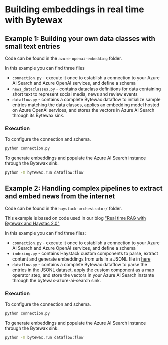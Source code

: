 # Building embeddings in real time with Bytewax

## Example 1: Building your own data classes with small text entries

Code can be found in the `azure-openai-embedding` folder.

In this example you can find three files

* `connection.py` - execute it once to establish a connection to your Azure AI Search and Azure OpenAI services, and define a schema
* `news_dataclasses.py` - contains dataclass definitions for data containing short text to represent social media, news and review events
* `dataflow.py` - contains a complete Bytewax dataflow to initialize sample entries matching the data classes, applies an embedding model hosted on Azure OpenAI services, and stores the vectors in Azure AI Search through its Bytewax sink.

### Execution

To configure the connection and schema.


```bash
python connection.py
```

To generate embeddings and populate the Azure AI Search instance through the Bytewax sink.

```bash
python -m bytewax.run dataflow:flow
```


## Example 2: Handling complex pipelines to extract and embed news from the internet

Code can be found in the `haystack-orchestrator/` folder.

This example is based on code used in our blog ["Real time RAG with Bytewax and Haystac 2.0"](https://bytewax.io/blog/real-time-rag-with-bytewax-and-haystack-2-0)

In this example you can find three files:

* `connection.py` - execute it once to establish a connection to your Azure AI Search and Azure OpenAI services, and define a schema
* `indexing.py` - contains Haystack custom components to parse, extract content and generate embeddings from urls in a JSONL file in [here](./data/news_out.jsonl)
* `dataflow.py` - contains a complete Bytewax dataflow to parse the entries in the JSONL dataset, apply the custom component as a map operator step, and store the vectors in your Azure AI Search instante through the bytewax-azure-ai-search sink.

### Execution

To configure the connection and schema.


```bash
python connection.py
```

To generate embeddings and populate the Azure AI Search instance through the Bytewax sink.

```bash
python -m bytewax.run dataflow:flow
```
